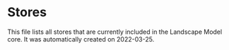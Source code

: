 # Stores
This file lists all stores that are currently included in the Landscape Model core.
It was automatically created on 2022-03-25.
